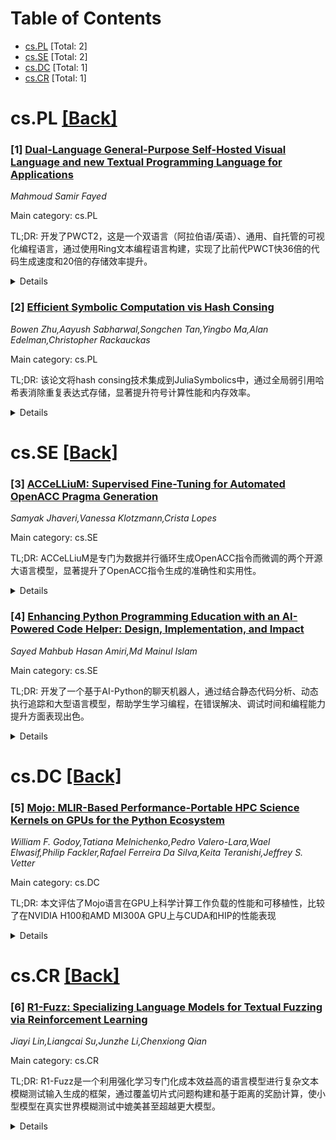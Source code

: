 <div id=toc></div>

# Table of Contents

- [cs.PL](#cs.PL) [Total: 2]
- [cs.SE](#cs.SE) [Total: 2]
- [cs.DC](#cs.DC) [Total: 1]
- [cs.CR](#cs.CR) [Total: 1]


<div id='cs.PL'></div>

# cs.PL [[Back]](#toc)

### [1] [Dual-Language General-Purpose Self-Hosted Visual Language and new Textual Programming Language for Applications](https://arxiv.org/abs/2509.20426)
*Mahmoud Samir Fayed*

Main category: cs.PL

TL;DR: 开发了PWCT2，这是一个双语言（阿拉伯语/英语）、通用、自托管的可视化编程语言，通过使用Ring文本编程语言构建，实现了比前代PWCT快36倍的代码生成速度和20倍的存储效率提升。


<details>
  <summary>Details</summary>
Motivation: 大多数可视化编程语言都是领域特定的，而通用VPL如PWCT需要文本编程来改进。作者希望创建一个自托管的通用VPL，能够用自身来开发自身。

Method: 首先设计Ring文本编程语言，然后用PWCT开发Ring编译器，再基于Ring开发PWCT2。PWCT2包含92,000行Ring代码和394个可视化组件，支持将Ring代码转换为可视化代码。

Result: PWCT2代码生成速度快36倍，存储需求减少20倍。在Steam平台上有1772用户启动，总使用时间超过17,000小时，获得积极反馈。

Conclusion: 成功创建了自托管的通用可视化编程语言PWCT2，证明了用可视化语言开发自身是可行的，为未来研究开发提供了基础。

Abstract: Most visual programming languages (VPLs) are domain-specific, with few
general-purpose VPLs like Programming Without Coding Technology (PWCT). These
general-purpose VPLs are developed using textual programming languages and
improving them requires textual programming. In this thesis, we designed and
developed PWCT2, a dual-language (Arabic/English), general-purpose,
self-hosting visual programming language. Before doing so, we specifically
designed a textual programming language called Ring for its development. Ring
is a dynamically typed language with a lightweight implementation, offering
syntax customization features. It permits the creation of domain-specific
languages through new features that extend object-oriented programming,
allowing for specialized languages resembling Cascading Style Sheets (CSS) or
Supernova language. The Ring Compiler and Virtual Machine are designed using
the PWCT visual programming language where the visual implementation is
composed of 18,945 components that generate 24,743 lines of C code, which
increases the abstraction level and hides unnecessary details. Using PWCT to
develop Ring allowed us to realize several issues in PWCT, which led to the
development of the PWCT2 visual programming language using the Ring textual
programming language. PWCT2 provides approximately 36 times faster code
generation and requires 20 times less storage for visual source files. It also
allows for the conversion of Ring code into visual code, enabling the creation
of a self-hosting VPL that can be developed using itself. PWCT2 consists of
approximately 92,000 lines of Ring code and comes with 394 visual components.
PWCT2 is distributed to many users through the Steam platform and has received
positive feedback, On Steam, 1772 users have launched the software, and the
total recorded usage time exceeds 17,000 hours, encouraging further research
and development.

</details>


### [2] [Efficient Symbolic Computation vis Hash Consing](https://arxiv.org/abs/2509.20534)
*Bowen Zhu,Aayush Sabharwal,Songchen Tan,Yingbo Ma,Alan Edelman,Christopher Rackauckas*

Main category: cs.PL

TL;DR: 该论文将hash consing技术集成到JuliaSymbolics中，通过全局弱引用哈希表消除重复表达式存储，显著提升符号计算性能和内存效率。


<details>
  <summary>Details</summary>
Motivation: 符号计算系统存在内存效率低下的问题，结构相同的子表达式被重复存储（表达式膨胀），这降低了经典计算机代数和新兴AI驱动数学推理工具的性能。

Method: 在JuliaSymbolics中集成hash consing技术，使用全局弱引用哈希表对表达式进行规范化处理，消除重复存储。

Result: 基准测试显示显著改进：符号计算加速达3.2倍，内存使用减少达2倍，代码生成加速达5倍，函数编译加速达10倍，大型模型的数值评估加速达100倍。

Conclusion: hash consing对于扩展符号计算至关重要，为未来将hash consing与e-graphs集成以实现AI驱动管道中增强的等价感知表达式共享铺平了道路。

Abstract: Symbolic computation systems suffer from memory inefficiencies due to
redundant storage of structurally identical subexpressions, commonly known as
expression swell, which degrades performance in both classical computer algebra
and emerging AI-driven mathematical reasoning tools. In this paper, we present
the first integration of hash consing into JuliaSymbolics, a high-performance
symbolic toolkit in Julia, by employing a global weak-reference hash table that
canonicalizes expressions and eliminates duplication. This approach reduces
memory consumption and accelerates key operations such as differentiation,
simplification, and code generation, while seamlessly integrating with Julia's
metaprogramming and just-in-time compilation infrastructure. Benchmark
evaluations across different computational domains reveal substantial
improvements: symbolic computations are accelerated by up to 3.2 times, memory
usage is reduced by up to 2 times, code generation is up to 5 times faster,
function compilation up to 10 times faster, and numerical evaluation up to 100
times faster for larger models. While certain workloads with fewer duplicate
unknown-variable expressions show more modest gains or even slight overhead in
initial computation stages, downstream processing consistently benefits
significantly. These findings underscore the importance of hash consing in
scaling symbolic computation and pave the way for future work integrating hash
consing with e-graphs for enhanced equivalence-aware expression sharing in
AI-driven pipelines.

</details>


<div id='cs.SE'></div>

# cs.SE [[Back]](#toc)

### [3] [ACCeLLiuM: Supervised Fine-Tuning for Automated OpenACC Pragma Generation](https://arxiv.org/abs/2509.20380)
*Samyak Jhaveri,Vanessa Klotzmann,Crista Lopes*

Main category: cs.SE

TL;DR: ACCeLLiuM是专门为数据并行循环生成OpenACC指令而微调的两个开源大语言模型，显著提升了OpenACC指令生成的准确性和实用性。


<details>
  <summary>Details</summary>
Motivation: 随着GPU的普及，其硬件和并行编程框架日益复杂。虽然基于指令的并行编程标准如OpenACC在一定程度上简化了GPU编程，但有效使用这些指令仍需要相当的专业知识。

Method: 构建了包含4,033个OpenACC pragma-loop对的监督微调数据集，其中3,223对用于训练，810对用于测试。基于此数据集对LLM进行专门微调。

Result: 在测试集上，基础LLM无法一致生成有效的pragma，而微调后的LLM能够为87%的数据并行循环生成具有正确指令类型的有效pragma，其中50%的案例能够生成完全准确的pragma。

Conclusion: ACCeLLiuM显著降低了自动化GPU卸载的障碍，为LLM驱动的OpenACC pragma生成建立了可复现的基准，即使在不完全准确的情况下，生成的pragma也经常包含有用的额外子句，具有实际应用价值。

Abstract: The increasing ubiquity of GPUs is accompanied by the increasing complexity
of their hardware and parallel programming frameworks. Directive-based parallel
programming standards like OpenACC simplify GPU programming to some extent by
abstracting away low-level complexities, but a fair amount of expertise is
still required in order to use those directives effectively.
  We introduce ACCeLLiuM, two open weights Large Language Models specifically
fine-tuned for generating expert OpenACC directives for data-parallel loops,
along with the supervised fine-tuning dataset that was used to train them. The
ACCeLLiuM SFT dataset contains 4,033 OpenACC pragma-loop pairs mined from
public GitHub C/C++ repositories, with 3,223 pairs for training and 810 for
testing. Experimental evaluations show a pronounced performance gap in
generating correct OpenACC pragmas between base LLMs and our fine-tuned
versions. On the held-out test set, base LLMs fail to consistently generate
valid pragmas, whereas LLMs fine-tuned on the ACCeLLiuM dataset generate valid
pragmas with the correct directive type for $87\%$ of the data-parallel loops,
and exact pragmas--including directives, clauses, clause order, and clause
variables--for $50\%$ of the cases. Even when not exact, generated pragmas
frequently incorporate the correct clauses in a different order than the
ground-truth label, or include additional clauses that enable finer control
over parallel execution, data movement, and concurrency, offering practical
value beyond strict string-matching. By publicly releasing the code, models,
and dataset as ACCeLLiuM we hope to establish a reproducible benchmark for
LLM-powered OpenACC pragma generation, and lower the barrier to automated GPU
offloading of serially written programs.

</details>


### [4] [Enhancing Python Programming Education with an AI-Powered Code Helper: Design, Implementation, and Impact](https://arxiv.org/abs/2509.20518)
*Sayed Mahbub Hasan Amiri,Md Mainul Islam*

Main category: cs.SE

TL;DR: 开发了一个基于AI-Python的聊天机器人，通过结合静态代码分析、动态执行追踪和大型语言模型，帮助学生学习编程，在错误解决、调试时间和编程能力提升方面表现出色。


<details>
  <summary>Details</summary>
Motivation: 传统IDE和静态分析工具缺乏机器人辅助，而AI代码助手如GitHub Copilot主要关注代码完成而非教育。本研究旨在填补这一空白，开发一个专门用于编程教育的AI助手。

Method: 采用混合架构：使用CodeLlama进行代码嵌入，GPT-4处理自然语言交互，Docker沙箱确保安全执行。结合静态代码分析和动态执行追踪技术。

Result: 在1,500份学生提交的评估中，系统错误解决成功率达85%，优于pylint（62%）和GPT-4（73%）。调试时间减少59.3%，编程能力提升34%，特别是在递归和异常处理方面。

Conclusion: 该研究展示了AI如何增强人类教学，在编程教育中促进更深层次的概念理解，为优先考虑教育公平和长期技能保留的AI工具提供了蓝图。

Abstract: This is the study that presents an AI-Python-based chatbot that helps
students to learn programming by demonstrating solutions to such problems as
debugging errors, solving syntax problems or converting abstract theoretical
concepts to practical implementations. Traditional coding tools like Integrated
Development Environments (IDEs) and static analyzers do not give robotic help
while AI-driven code assistants such as GitHub Copilot focus on getting things
done. To close this gap, our chatbot combines static code analysis, dynamic
execution tracing, and large language models (LLMs) to provide the students
with relevant and practical advice, hence promoting the learning process. The
chatbots hybrid architecture employs CodeLlama for code embedding, GPT-4 for
natural language interactions, and Docker-based sandboxing for secure
execution. Evaluated through a mixed-methods approach involving 1,500 student
submissions, the system demonstrated an 85% error resolution success rate,
outperforming standalone tools like pylint (62%) and GPT-4 (73%). Quantitative
results revealed a 59.3% reduction in debugging time among users, with pre- and
post-test assessments showing a 34% improvement in coding proficiency,
particularly in recursion and exception handling. Qualitative feedback from 120
students highlighted the chatbots clarity, accessibility, and
confidence-building impact, though critiques included occasional latency and
restrictive code sanitization. By balancing technical innovation with
pedagogical empathy, this research provides a blueprint for AI tools that
prioritize educational equity and long-term skill retention over mere code
completion. The chatbot exemplifies how AI can augment human instruction,
fostering deeper conceptual understanding in programming education.

</details>


<div id='cs.DC'></div>

# cs.DC [[Back]](#toc)

### [5] [Mojo: MLIR-Based Performance-Portable HPC Science Kernels on GPUs for the Python Ecosystem](https://arxiv.org/abs/2509.21039)
*William F. Godoy,Tatiana Melnichenko,Pedro Valero-Lara,Wael Elwasif,Philip Fackler,Rafael Ferreira Da Silva,Keita Teranishi,Jeffrey S. Vetter*

Main category: cs.DC

TL;DR: 本文评估了Mojo语言在GPU上科学计算工作负载的性能和可移植性，比较了在NVIDIA H100和AMD MI300A GPU上与CUDA和HIP的性能表现


<details>
  <summary>Details</summary>
Motivation: Mojo作为首个基于LLVM MLIR编译器基础设施的语言，旨在通过结合Python的互操作性和类似CUDA的语法来缩小性能和生产力差距，实现编译时可移植的GPU编程

Method: 针对四种科学计算工作负载进行测试：七点模板（内存受限）、BabelStream（内存受限）、miniBUDE（计算受限）和Hartree-Fock（具有原子操作的计算受限），并与供应商基线进行比较

Result: Mojo在内存受限内核上的性能与CUDA和HIP相当，但在AMD GPU上的原子操作以及AMD和NVIDIA GPU上的快速数学计算受限内核存在性能差距

Conclusion: 尽管学习曲线和编程要求仍然相当底层，但Mojo可以在科学计算和AI融合的碎片化Python生态系统中缩小显著差距

Abstract: We explore the performance and portability of the novel Mojo language for
scientific computing workloads on GPUs. As the first language based on the
LLVM's Multi-Level Intermediate Representation (MLIR) compiler infrastructure,
Mojo aims to close performance and productivity gaps by combining Python's
interoperability and CUDA-like syntax for compile-time portable GPU
programming. We target four scientific workloads: a seven-point stencil
(memory-bound), BabelStream (memory-bound), miniBUDE (compute-bound), and
Hartree-Fock (compute-bound with atomic operations); and compare their
performance against vendor baselines on NVIDIA H100 and AMD MI300A GPUs. We
show that Mojo's performance is competitive with CUDA and HIP for memory-bound
kernels, whereas gaps exist on AMD GPUs for atomic operations and for fast-math
compute-bound kernels on both AMD and NVIDIA GPUs. Although the learning curve
and programming requirements are still fairly low-level, Mojo can close
significant gaps in the fragmented Python ecosystem in the convergence of
scientific computing and AI.

</details>


<div id='cs.CR'></div>

# cs.CR [[Back]](#toc)

### [6] [R1-Fuzz: Specializing Language Models for Textual Fuzzing via Reinforcement Learning](https://arxiv.org/abs/2509.20384)
*Jiayi Lin,Liangcai Su,Junzhe Li,Chenxiong Qian*

Main category: cs.CR

TL;DR: R1-Fuzz是一个利用强化学习专门化成本效益高的语言模型进行复杂文本模糊测试输入生成的框架，通过覆盖切片式问题构建和基于距离的奖励计算，使小型模型在真实世界模糊测试中媲美甚至超越更大模型。


<details>
  <summary>Details</summary>
Motivation: 针对编译器、解释器和数据库引擎等复杂目标的模糊测试面临输入需满足复杂语法语义约束的挑战，现有语言模型方法存在对深层程序逻辑探索不足和大型模型成本高的问题。

Method: 提出R1-Fuzz框架，采用强化学习后训练成本效益高的语言模型，包含覆盖切片式问题构建和基于距离的奖励计算两个关键设计，将语言模型紧密集成到模糊测试工作流中以推理深层程序语义。

Result: 在多样化真实世界目标上的评估显示，R1-Fuzz-7B小型模型能够媲美甚至超越更大模型，比最先进的模糊测试工具实现高达75%的覆盖率提升，并发现了29个先前未知的漏洞。

Conclusion: R1-Fuzz证明了通过强化学习专门化小型语言模型在复杂文本模糊测试中的实用性，为成本效益高的漏洞发现提供了有效解决方案。

Abstract: Fuzzing is effective for vulnerability discovery but struggles with complex
targets such as compilers, interpreters, and database engines, which accept
textual input that must satisfy intricate syntactic and semantic constraints.
Although language models (LMs) have attracted interest for this task due to
their vast latent knowledge and reasoning potential, their practical adoption
has been limited. The major challenges stem from insufficient exploration of
deep program logic among real-world codebases, and the high cost of leveraging
larger models. To overcome these challenges, we propose R1-Fuzz, the first
framework that leverages reinforcement learning (RL) to specialize
cost-efficient LMs and integrate them for complex textual fuzzing input
generation. R1-Fuzz introduces two key designs: coverage-slicing-based question
construction and a distance-based reward calculation. Through RL-based
post-training of a model with our constructed dataset, R1-Fuzz designs a
fuzzing workflow that tightly integrates LMs to reason deep program semantics
during fuzzing. Evaluations on diverse real-world targets show that our design
enables a small model, named R1-Fuzz-7B, to rival or even outperform much
larger models in real-world fuzzing. Notably, R1-Fuzz achieves up to 75\%
higher coverage than state-of-the-art fuzzers and discovers 29 previously
unknown vulnerabilities, demonstrating its practicality.

</details>
